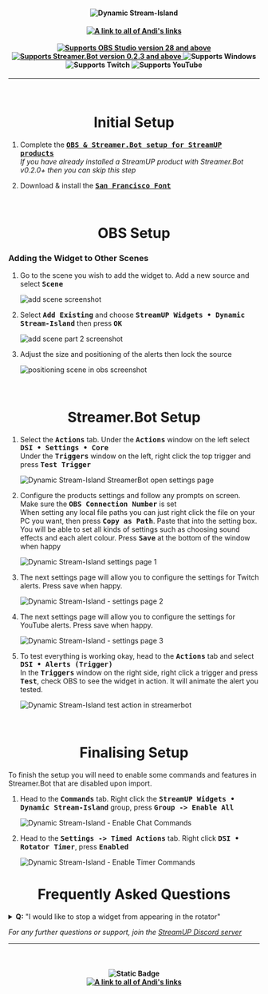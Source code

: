 <h4 align="center">
  <img src="../Assets/Dynamic Stream-Island - Banner.png" alt="Dynamic Stream-Island">
</h4>

<h4 align="center">
  <a href="https://andistonemedia.mystl.ink">
    <img alt="A link to all of Andi's links" src="https://img.shields.io/badge/Created%20by%20Andi%20Stone%20(Andilippi)-white?style=for-the-badge">
  </a>
  <br><br>
    <a href="https://obsproject.com">
        <img alt="Supports OBS Studio version 28 and above" src="https://img.shields.io/badge/OBS Studio-28%2B-FFFFFF?style=for-the-badge&labelColor=1e1a1d">
    </a>
    <a href="https://streamer.bot">
        <img alt="Supports Streamer.Bot version 0.2.3 and above" src="https://img.shields.io/badge/Streamer.Bot-v0.2.3+-%23FFFFFF?style=for-the-badge&labelColor=9038e8">
    </a>
    <img alt="Supports Windows" src="https://img.shields.io/badge/Windows-%23FFFFFF?style=for-the-badge&logo=windows&labelColor=00a2ed">
  <br>
  <img alt="Supports Twitch" src="https://img.shields.io/badge/Supports Twitch-6441a5?style=for-the-badge&logo=twitch&logoColor=white">
  <img alt="Supports YouTube" src="https://img.shields.io/badge/Supports YouTube-red?style=for-the-badge&logo=youtube&logoColor=white"> 
</h4>

---

<br>

<h1 align="center">Initial Setup
</h1>

1. Complete the <kbd><b><a href="https://github.com/StreamUPTips/ReadMe-Files/blob/main/StreamUP-Product-Install-Guide.md">OBS & Streamer.Bot setup for StreamUP products</b></kbd><br></a>
*If you have already installed a StreamUP product with Streamer.Bot v0.2.0+ then you can skip this step*

2. Download & install the <kbd><b><a href="https://www.downloadfonts.io/san-francisco-font-free/">San Francisco Font</b></kbd></a><br>

<br>

<h1 align="center">OBS Setup
</h1>
<h3>Adding the Widget to Other Scenes</h3>

1. Go to the scene you wish to add the widget to. Add a new source and select <kbd><b>Scene</b></kbd><br>

    <img src="../Assets/Dynamic Stream-Island - OBS Add Scene 1.png" alt="add scene screenshot"><br>

1. Select <kbd><b>Add Existing</b></kbd> and choose <kbd><b>StreamUP Widgets • Dynamic Stream-Island</b></kbd> then press <kbd><b>OK</b></kbd><br>

    <img src="../Assets/Dynamic Stream-Island - OBS Add Scene 2.png" alt="add scene part 2 screenshot"><br>

1. Adjust the size and positioning of the alerts then lock the source<br>

    <img src="../Assets/Dynamic Stream-Island - Position In OBS.png" alt="positioning scene in obs screenshot">

<br>

<h1 align="center">
        Streamer.Bot Setup
</h1>

1. Select the <kbd><b>Actions</b></kbd> tab. Under the <kbd><b>Actions</b></kbd> window on the left select <kbd><b>DSI • Settings • Core</b></kbd><br>
Under the <kbd><b>Triggers</b></kbd> window on the left, right click the top trigger and press <kbd><b>Test Trigger</b></kbd><br>

   <img src="../Assets/Dynamic Stream-Island - Open Settings.png" alt="Dynamic Stream-Island StreamerBot open settings page"><br>

2. Configure the products settings and follow any prompts on screen. Make sure the <kbd><b>OBS Connection Number</b></kbd> is set<br>
When setting any local file paths you can just right click the file on your PC you want, then press <kbd><b>Copy as Path</b></kbd>. Paste that into the setting box.<br>
You will be able to set all kinds of settings such as choosing sound effects and each alert colour.
Press <kbd><b>Save</b></kbd> at the bottom of the window when happy<br>

    <img src="../Assets/Dynamic Stream-Island - Settings Page 1.png" alt="Dynamic Stream-Island settings page 1">

3. The next settings page will allow you to configure the settings for Twitch alerts. Press save when happy.<br>

    <img src="../Assets/Dynamic Stream-Island - Settings Page 2.png" alt="Dynamic Stream-Island - settings page 2"><br>

4. The next settings page will allow you to configure the settings for YouTube alerts. Press save when happy.<br>

    <img src="../Assets/Dynamic Stream-Island - Settings Page 3.png" alt="Dynamic Stream-Island - settings page 3"><br>

5. To test everything is working okay, head to the <kbd><b>Actions</b></kbd> tab and select <kbd><b>DSI • Alerts (Trigger)</b></kbd><br>
In the <kbd><b>Triggers</b></kbd> window on the right side, right click a trigger and press <kbd><b>Test</b></kbd>, check OBS to see the widget in action. It will animate the alert you tested.<br>

    <img src="../Assets/Dynamic Stream-Island - Test Main Action.png" alt="Dynamic Stream-Island test action in streamerbot"><br>

<br>

<h1 align="center">Finalising Setup
</h1>

To finish the setup you will need to enable some commands and features in Streamer.Bot that are disabled upon import.

1. Head to the <kbd><b>Commands</b></kbd> tab. Right click the <kbd><b>StreamUP Widgets • Dynamic Stream-Island</b></kbd> group, press <kbd><b>Group -> Enable All</b></kbd><br>

    <img src="../Assets/Dynamic Stream-Island - Finalise 1.png" alt="Dynamic Stream-Island - Enable Chat Commands"><br>

2. Head to the <kbd><b>Settings -> Timed Actions</b></kbd> tab. Right click <kbd><b>DSI • Rotator Timer</b></kbd>, press <kbd><b>Enabled</b></kbd><br>

    <img src="../Assets/Dynamic Stream-Island - Finalise 2.png" alt="Dynamic Stream-Island - Enable Timer Commands"><br>

<h1 align="center">
        Frequently Asked Questions
</h1>

<details>
  <summary><b>Q:</b> "I would like to stop a widget from appearing in the rotator"</summary>
  
  > You can disable any widgets you do not want to use by heading the <kbd><b>Actions</b></kbd> tab and on the left hand side, you can right click any of the <kbd><b>(Trigger)</b></kbd> or <kbd><b>(Widget)</b></kbd> actions and press <kbd><b>Enabled</b></kbd><br>
      <img src="../Assets/Dynamic Stream-Island - Disable Action.png" alt="Dynamic Stream-Island - Enable Timer Commands"><br>

</details>

*For any further questions or support, join the [StreamUP Discord server](https://discord.com/invite/RnDKRaVCEu?)*

---

<br>

<h4 align="center">
  <img alt="Static Badge" src="https://img.shields.io/badge/A%20StreamUP%20Product-%23fc6caf?style=for-the-badge"><br>
  <a href="https://andistonemedia.mystl.ink">
    <img alt="A link to all of Andi's links" src="https://img.shields.io/badge/Created%20by%20Andi%20Stone%20(Andilippi)-white?style=for-the-badge">
  </a>  
</h4>
